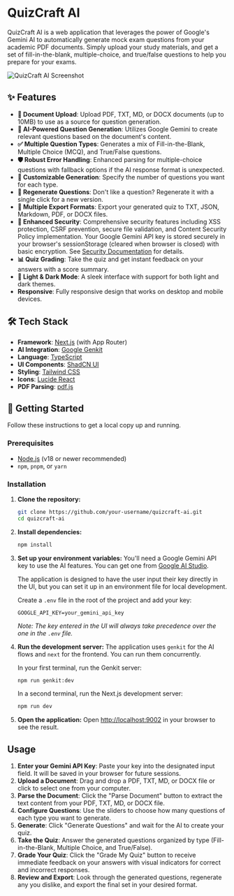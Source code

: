 # QuizCraft AI

QuizCraft AI is a web application that leverages the power of Google's Gemini AI to automatically generate mock exam questions from your academic PDF documents. Simply upload your study materials, and get a set of fill-in-the-blank, multiple-choice, and true/false questions to help you prepare for your exams.

![QuizCraft AI Screenshot](https://storage.googleapis.com/project-spark-341006-public/a6c57f0f-6147-497b-b5d1-72f3d6118d0c.png)

## ✨ Features

- **📄 Document Upload**: Upload PDF, TXT, MD, or DOCX documents (up to 10MB) to use as a source for question generation.
- **🧠 AI-Powered Question Generation**: Utilizes Google Gemini to create relevant questions based on the document's content.
- **✅ Multiple Question Types**: Generates a mix of Fill-in-the-Blank, Multiple Choice (MCQ), and True/False questions.
- **🛡️ Robust Error Handling**: Enhanced parsing for multiple-choice questions with fallback options if the AI response format is unexpected.
- **🔧 Customizable Generation**: Specify the number of questions you want for each type.
- **🔄 Regenerate Questions**: Don't like a question? Regenerate it with a single click for a new version.
- **💾 Multiple Export Formats**: Export your generated quiz to TXT, JSON, Markdown, PDF, or DOCX files.
- **🔐 Enhanced Security**: Comprehensive security features including XSS protection, CSRF prevention, secure file validation, and Content Security Policy implementation. Your Google Gemini API key is stored securely in your browser's sessionStorage (cleared when browser is closed) with basic encryption. See [Security Documentation](docs/security.md) for details.
- **📊 Quiz Grading**: Take the quiz and get instant feedback on your answers with a score summary.
- **🎨 Light & Dark Mode**: A sleek interface with support for both light and dark themes.
- **Responsive**: Fully responsive design that works on desktop and mobile devices.

## 🛠️ Tech Stack

- **Framework**: [Next.js](https://nextjs.org/) (with App Router)
- **AI Integration**: [Google Genkit](https://firebase.google.com/docs/genkit)
- **Language**: [TypeScript](https://www.typescriptlang.org/)
- **UI Components**: [ShadCN UI](https://ui.shadcn.com/)
- **Styling**: [Tailwind CSS](https://tailwindcss.com/)
- **Icons**: [Lucide React](https://lucide.dev/)
- **PDF Parsing**: [pdf.js](https://mozilla.github.io/pdf.js/)

## 🚀 Getting Started

Follow these instructions to get a local copy up and running.

### Prerequisites

- [Node.js](https://nodejs.org/) (v18 or newer recommended)
- `npm`, `pnpm`, or `yarn`

### Installation

1.  **Clone the repository:**
    ```sh
    git clone https://github.com/your-username/quizcraft-ai.git
    cd quizcraft-ai
    ```

2.  **Install dependencies:**
    ```sh
    npm install
    ```

3.  **Set up your environment variables:**
    You'll need a Google Gemini API key to use the AI features. You can get one from [Google AI Studio](https://aistudio.google.com/app/apikey).

    The application is designed to have the user input their key directly in the UI, but you can set it up in an environment file for local development.

    Create a `.env` file in the root of the project and add your key:
    ```
    GOOGLE_API_KEY=your_gemini_api_key
    ```
    *Note: The key entered in the UI will always take precedence over the one in the `.env` file.*


4.  **Run the development server:**
    The application uses `genkit` for the AI flows and `next` for the frontend. You can run them concurrently.

    In your first terminal, run the Genkit server:
    ```sh
    npm run genkit:dev
    ```

    In a second terminal, run the Next.js development server:
    ```sh
    npm run dev
    ```

5.  **Open the application:**
    Open [http://localhost:9002](http://localhost:9002) in your browser to see the result.

## Usage

1.  **Enter your Gemini API Key**: Paste your key into the designated input field. It will be saved in your browser for future sessions.
2.  **Upload a Document**: Drag and drop a PDF, TXT, MD, or DOCX file or click to select one from your computer.
3.  **Parse the Document**: Click the "Parse Document" button to extract the text content from your PDF, TXT, MD, or DOCX file.
4.  **Configure Questions**: Use the sliders to choose how many questions of each type you want to generate.
5.  **Generate**: Click "Generate Questions" and wait for the AI to create your quiz.
6.  **Take the Quiz**: Answer the generated questions organized by type (Fill-in-the-Blank, Multiple Choice, and True/False).
7.  **Grade Your Quiz**: Click the "Grade My Quiz" button to receive immediate feedback on your answers with visual indicators for correct and incorrect responses.
8.  **Review and Export**: Look through the generated questions, regenerate any you dislike, and export the final set in your desired format.
